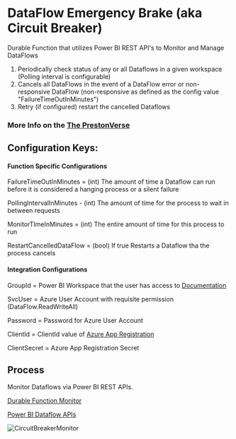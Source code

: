 # DataFlow Emergency Brake (aka Circuit Breaker)

Durable Function that utilizes Power BI REST API's to Monitor and Manage DataFlows

1) Periodically check status of any or all Dataflows in a given workspace (Polling interval is configurable)
2) Cancels all DataFlows in the event of a DataFlow error or non-responsive DataFlow (non-responsive as defined as the config value "FailureTimeOutInMinutes")
3) Retry (if configured) restart the cancelled Dataflows

### More Info on the [The PrestonVerse](https://theprestonverse.com/2022/07/01/power-bi-dataflow-monitor/)

## Configuration Keys:

#### Function Specific Configurations
FailureTimeOutInMinutes = (int) The amount of time a Dataflow can run before it is considered a hanging process or a silent failure

PollingIntervalInMinutes - (int) The amount of time for the process to wait in between requests

MonitorTImeInMinutes = (int) The entire amount of time for this process to run

RestartCancelledDataFlow = (bool) If true Restarts a Dataflow tha the process cancels

#### Integration Configurations
GroupId = Power BI Workspace that the user has access to [Documentation](https://docs.microsoft.com/en-us/rest/api/power-bi/groups)

SvcUser = Azure User Account with requisite permission (DataFlow.ReadWriteAll)

Password = Password for Azure User Account

ClientId = ClientId value of [Azure App Registration](https://docs.microsoft.com/en-us/power-bi/developer/embedded/register-app?tabs=customers%2CAzure)

ClientSecret = Azure App Registration Secret


## Process

Monitor Dataflows via Power BI REST APIs. 

[Durable Function Monitor](https://docs.microsoft.com/en-us/azure/azure-functions/durable/durable-functions-overview?tabs=csharp#monitoring)

[Power BI Dataflow APIs](https://docs.microsoft.com/en-us/rest/api/power-bi/dataflows)




![CircuitBreakerMonitor](https://user-images.githubusercontent.com/84995595/176934730-41a11b33-08bf-4d9c-8388-9e82a8bccc41.png)


